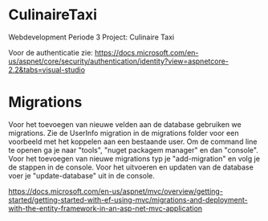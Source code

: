 # CulinaireTaxi
Webdevelopment Periode 3 Project: Culinaire Taxi

Voor de authenticatie zie: 
https://docs.microsoft.com/en-us/aspnet/core/security/authentication/identity?view=aspnetcore-2.2&tabs=visual-studio


# Migrations

Voor het toevoegen van nieuwe velden aan de database gebruiken we migrations. Zie de UserInfo migration in de migrations folder voor een voorbeeld met het koppelen aan een bestaande user. Om de command line te openen ga je naar "tools", "nuget packagem manager" en dan "console". Voor het toevoegen van nieuwe migrations typ je "add-migration" en volg je de stappen in de console. Voor het uitvoeren en updaten van de database voer je "update-database" uit in de console.


https://docs.microsoft.com/en-us/aspnet/mvc/overview/getting-started/getting-started-with-ef-using-mvc/migrations-and-deployment-with-the-entity-framework-in-an-asp-net-mvc-application
